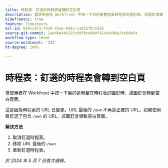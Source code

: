 ```yaml
---
title: 時程表：釘選的時程表會轉到空白頁
description: 當使用者在 Workfront 中按一下目的是轉至其時程表的圖釘時，該圖釘會轉到空白頁面。此問題有因應措施。
hidefromtoc: true
feature: Timesheets
exl-id: 684ccdfa-f419-451e-836a-11831fbc1816
source-git-commit: 1aed6a440155c99f8ce0b0f42c44dd9a3c660af4
workflow-type: tm+mt
source-wordcount: '123'
ht-degree: 100%

---
```


# 時程表：釘選的時程表會轉到空白頁

<!--article live for workaround-->

當使用者在 Workfront 中按一下目的是轉至其時程表的圖釘時，該圖釘會轉到空白頁面。

這是因為時程表的 URL 已變更。URL 最後的 `/own` 不再是正確的 URL。如果使用者釘選了包含 `/own` 的 URL，該圖釘會導致空白頁面。

**解決方法**

1. 取消釘選時程表。
1. 移除 URL 最後的 `/own` 
1. 重新釘選時程表。

_於 2024 年 5 月 7 日首次通報。_
